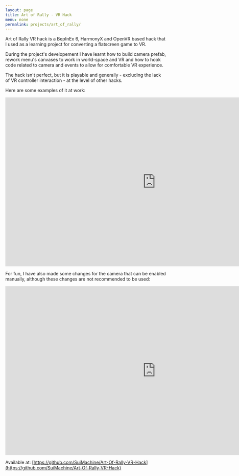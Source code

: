 ```yaml
---
layout: page
title: Art of Rally - VR Hack
menu: none
permalink: projects/art_of_rally/
---
```


Art of Rally VR hack is a BepInEx 6, HarmonyX and OpenVR based hack that I used as a learning project for converting a flatscreen game to VR.

During the project's developement I have learnt how to build camera prefab, rework menu's canvases to work in world-space and VR and how to hook code related to camera and events to allow for comfortable VR experience.

The hack isn't perfect, but it is playable and generally - excluding the lack of VR controller interaction - at the level of other hacks.

Here are some examples of it at work:
<center><iframe width="940" height="528" src="https://www.youtube.com/embed/cdeVy9ooztw" frameborder="0" allowfullscreen></iframe></center>

For fun, I have also made some changes for the camera that can be enabled manually, although these changes are not recommended to be used:
<center><iframe width="940" height="528" src="https://www.youtube.com/embed/WZlSnf4AgwI" frameborder="0" allowfullscreen></iframe></center>

Available at: [https://github.com/SuiMachine/Art-Of-Rally-VR-Hack](https://github.com/SuiMachine/Art-Of-Rally-VR-Hack)